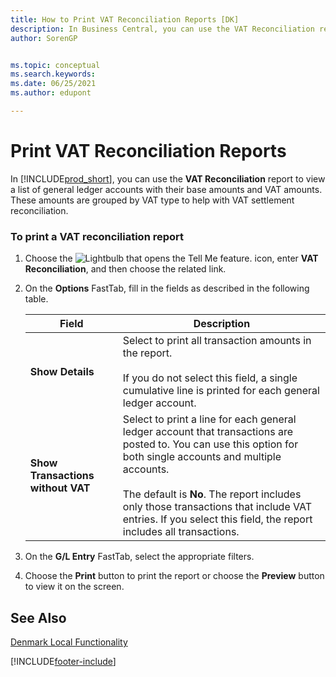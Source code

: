 ```yaml
---
title: How to Print VAT Reconciliation Reports [DK]
description: In Business Central, you can use the VAT Reconciliation report to view a list of general ledger accounts with their base amounts and VAT amounts.
author: SorenGP


ms.topic: conceptual
ms.search.keywords:
ms.date: 06/25/2021
ms.author: edupont

---
```

# Print VAT Reconciliation Reports
In [!INCLUDE[prod_short](../../includes/prod_short.md)], you can use the **VAT Reconciliation** report to view a list of general ledger accounts with their base amounts and VAT amounts. These amounts are grouped by VAT type to help with VAT settlement reconciliation.  

### To print a VAT reconciliation report  

1.  Choose the ![Lightbulb that opens the Tell Me feature.](../../media/ui-search/search_small.png "Tell me what you want to do") icon, enter **VAT Reconciliation**, and then choose the related link.  
2.  On the **Options** FastTab, fill in the fields as described in the following table.  

    |Field|Description|  
    |---------------------------------|---------------------------------------|  
    |**Show Details**|Select to print all transaction amounts in the report.<br /><br /> If you do not select this field, a single cumulative line is printed for each general ledger account.|  
    |**Show Transactions without VAT**|Select to print a line for each general ledger account that transactions are posted to. You can use this option for both single accounts and multiple accounts.<br /><br /> The default is **No**. The report includes only those transactions that include VAT entries. If you select this field, the report includes all transactions.|  

3.  On the **G/L Entry** FastTab, select the appropriate filters.  
4.  Choose the **Print** button to print the report or choose the **Preview** button to view it on the screen.  

## See Also  
 [Denmark Local Functionality](denmark-local-functionality.md)  


[!INCLUDE[footer-include](../../includes/footer-banner.md)]